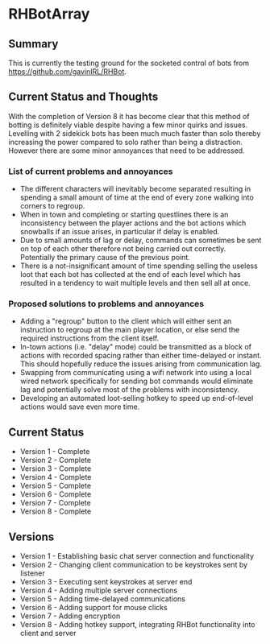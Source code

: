 # RHBotArray

## Summary
This is currently the testing ground for the socketed control of bots from https://github.com/gavinIRL/RHBot.

## Current Status and Thoughts
With the completion of Version 8 it has become clear that this method of botting is definitely viable despite having a few minor quirks and issues. Levelling with 2 sidekick bots has been much much faster than solo thereby increasing the power compared to solo rather than being a distraction. However there are some minor annoyances that need to be addressed.

### List of current problems and annoyances
* The different characters will inevitably become separated resulting in spending a small amount of time at the end of every zone walking into corners to regroup.
* When in town and completing or starting questlines there is an inconsistency between the player actions and the bot actions which snowballs if an issue arises, in particular if delay is enabled.
* Due to small amounts of lag or delay, commands can sometimes be sent on top of each other therefore not being carried out correctly. Potentially the primary cause of the previous point. 
* There is a not-insignificant amount of time spending selling the useless loot that each bot has collected at the end of each level which has resulted in a tendency to wait multiple levels and then sell all at once.

### Proposed solutions to problems and annoyances
* Adding a "regroup" button to the client which will either sent an instruction to regroup at the main player location, or else send the required instructions from the client itself.
* In-town actions (i.e. "delay" mode) could be transmitted as a block of actions with recorded spacing rather than either time-delayed or instant. This should hopefully reduce the issues arising from communication lag.
* Swapping from communicating using a wifi network into using a local wired network specifically for sending bot commands would eliminate lag and potentially solve most of the problems with inconsistency.
* Developing an automated loot-selling hotkey to speed up end-of-level actions would save even more time.

## Current Status
* Version 1 - Complete
* Version 2 - Complete
* Version 3 - Complete
* Version 4 - Complete
* Version 5 - Complete
* Version 6 - Complete
* Version 7 - Complete
* Version 8 - Complete

## Versions
* Version 1 - Establishing basic chat server connection and functionality
* Version 2 - Changing client communication to be keystrokes sent by listener
* Version 3 - Executing sent keystrokes at server end
* Version 4 - Adding multiple server connections
* Version 5 - Adding time-delayed communications
* Version 6 - Adding support for mouse clicks
* Version 7 - Adding encryption
* Version 8 - Adding hotkey support, integrating RHBot functionality into client and server
